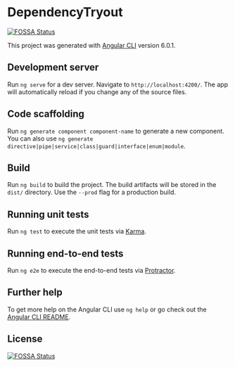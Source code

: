 # DependencyTryout
[![FOSSA Status](https://app.fossa.io/api/projects/git%2Bgithub.com%2Fjaedle%2Fdependency-tryout.svg?type=shield)](https://app.fossa.io/projects/git%2Bgithub.com%2Fjaedle%2Fdependency-tryout?ref=badge_shield)


This project was generated with [Angular CLI](https://github.com/angular/angular-cli) version 6.0.1.

## Development server

Run `ng serve` for a dev server. Navigate to `http://localhost:4200/`. The app will automatically reload if you change any of the source files.

## Code scaffolding

Run `ng generate component component-name` to generate a new component. You can also use `ng generate directive|pipe|service|class|guard|interface|enum|module`.

## Build

Run `ng build` to build the project. The build artifacts will be stored in the `dist/` directory. Use the `--prod` flag for a production build.

## Running unit tests

Run `ng test` to execute the unit tests via [Karma](https://karma-runner.github.io).

## Running end-to-end tests

Run `ng e2e` to execute the end-to-end tests via [Protractor](http://www.protractortest.org/).

## Further help

To get more help on the Angular CLI use `ng help` or go check out the [Angular CLI README](https://github.com/angular/angular-cli/blob/master/README.md).


## License
[![FOSSA Status](https://app.fossa.io/api/projects/git%2Bgithub.com%2Fjaedle%2Fdependency-tryout.svg?type=large)](https://app.fossa.io/projects/git%2Bgithub.com%2Fjaedle%2Fdependency-tryout?ref=badge_large)